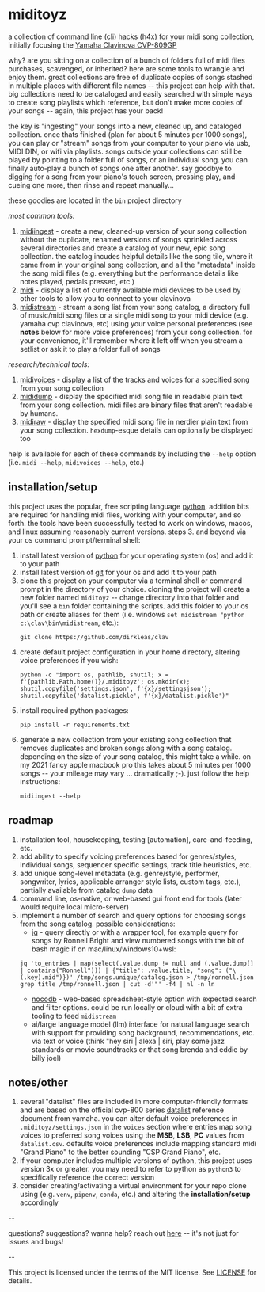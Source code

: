 # miditoyz

a collection of command line (cli) hacks (h4x) for your midi song collection, initially focusing the [Yamaha Clavinova CVP-809GP](https://usa.yamaha.com/products/musical_instruments/pianos/clavinova/cvp-809gp/index.html)

why? are you sitting on a collection of a bunch of folders full of midi files purchases, scavenged, or inherited? here are some tools to wrangle and enjoy them. great collections are free of duplicate copies of songs stashed in multiple places with different file names -- this project can help with that. big collections need to be cataloged and easily searched with simple ways to create song playlists which reference, but don't make more copies of your songs -- again, this project has your back!

the key is "ingesting" your songs into a new, cleaned up, and cataloged collection. once thats finished (plan for about 5 minutes per 1000 songs), you can play or "stream" songs from your computer to your piano via usb, MIDI DIN, or wifi via playlists. songs outside your collections can still be played by pointing to a folder full of songs, or an individual song. you can finally auto-play a bunch of songs one after another. say goodbye to digging for a song from your piano's touch screen, pressing play, and cueing one more, then rinse and repeat manually...

these goodies are located in the `bin` project directory

*most common tools:*
1. [midiingest](bin/midiingest) - create a new, cleaned-up version of your song collection without the duplicate, renamed versions of songs sprinkled across several directories and create a catalog of your new, epic song collection. the catalog incudes helpful details like the song tile, where it came from in your original song collection, and all the "metadata" inside the song midi files (e.g. everything but the performance details like notes played, pedals pressed, etc.)
1. [midi](bin/midi) - display a list of currently available midi devices to be used by other tools to allow you to connect to your clavinova
1. [midistream](bin/midistream) - stream a song list from your song catalog, a directory full of music/midi song files or a single midi song to your midi device (e.g. yamaha cvp clavinova, etc) using your voice personal preferences (see **notes** below for more voice preferences) from your song collection. for your convenience, it'll remember where it left off when you stream a setlist or ask it to play a folder full of songs

*research/technical tools:*
1. [midivoices]() - display a list of the tracks and voices for a specified song from your song collection
1. [mididump](bin/mididump) - display the specified midi song file in readable plain text from your song collection. midi files are binary files that aren't readable by humans. 
1. [midiraw](bin/midiraw) - display the specified midi song file in nerdier plain text from your song collection. `hexdump`-esque details can optionally be displayed too

help is available for each of these commands by including the `--help` option (i.e. `midi --help`, `midivoices --help`, etc.)

## installation/setup

this project uses the popular, free scripting language [python](https://www.python.org). addition bits are required for handling midi files, working with your computer, and so forth. the tools have been successfully tested to work on windows, macos, and linux assuming reasonably current versions. steps 3. and beyond via your os command prompt/terminal shell:

1. install latest version of [python](https://www.python.org/downloads/) for your operating system (os) and add it to your path
1. install latest version of [git](https://git-scm.com) for your os and add it to your path
1. clone this project on your computer via a terminal shell or command prompt in the directory of your choice. cloning the project will create a new folder named `miditoyz` -- change directory into that folder and you'll see a `bin` folder containing the scripts. add this folder to your os path or create aliases for them (i.e. windows `set midistream "python c:\clav\bin\midistream`, etc.):
    ```
    git clone https://github.com/dirkleas/clav
    ```
1. create default project configuration in your home directory, altering voice preferences if you wish:
    ```
    python -c "import os, pathlib, shutil; x = f'{pathlib.Path.home()}/.miditoyz'; os.mkdir(x); shutil.copyfile('settings.json', f'{x}/settingsjson'); shutil.copyfile('datalist.pickle', f'{x}/datalist.pickle')"
    ```
1. install required python packages:
    ```
    pip install -r requirements.txt
    ```
1. generate a new collection from your existing song collection that removes duplicates and broken songs along with a song catalog. depending on the size of your song catalog, this might take a while. on my 2021 fancy apple macbook pro this takes about 5 minutes per 1000 songs -- your mileage may vary ... dramatically ;-). just follow the help instructions:
    ```
    midiingest --help
    ```

## roadmap

1. installation tool, housekeeping, testing [automation], care-and-feeding, etc.
1. add ability to specify voicing preferences based for genres/styles, individual songs, sequencer specific settings, track title heuristics, etc.
1. add unique song-level metadata (e.g. genre/style, performer, songwriter, lyrics, applicable arranger style lists, custom tags, etc.), partially available from catalog `dump` data
1. command line, os-native, or web-based gui front end for tools (later would require local micro-server)
1. implement a number of search and query options for choosing songs from the song catalog. possible considerations:
    * [jq](https://jqlang.github.io/jq/) - query directly or with a wrapper tool, for example query for songs by Ronnell Bright and view numbered songs with the bit of bash magic if on mac/linux/windows10+wsl:
    ```
    jq 'to_entries | map(select(.value.dump != null and (.value.dump[] | contains("Ronnell"))) | {"title": .value.title, "song": ("\(.key).mid")})' /tmp/songs.unique/catalog.json > /tmp/ronnell.json
    grep title /tmp/ronnell.json | cut -d'"' -f4 | nl -n ln
    ```
    * [nocodb](https://nocodb.com) - web-based spreadsheet-style option with expected search and filter options. could be run locally or cloud with a bit of extra tooling to feed `midistream`
    * ai/large language model (llm) interface for natural language search with support for providing song background, recommendations, etc. via text or voice (think "hey siri | alexa | siri, play some jazz standards or movie soundtracks or that song brenda and eddie by billy joel)

## notes/other
1. several "datalist" files are included in more computer-friendly formats and are based on the official cvp-800 series [datalist](https://usa.yamaha.com/files/download/other_assets/7/1264707/cvp809_en_dl_c0.pdf) reference document from yamaha. you can alter default voice preferences in `.miditoyz/settings.json` in the `voices` section where entries map song voices to preferred song voices using the **MSB**, **LSB**, **PC** values from `datalist.csv`. defaults voice preferences include mapping standard midi "Grand Piano" to the better sounding "CSP Grand Piano", etc.
1. if your computer includes multiple versions of python, this project uses version 3x or greater. you may need to refer to python as `python3` to specifically reference the correct version
1. consider creating/activating a virtual environment for your repo clone using (e.g. `venv`, `pipenv`, `conda`, etc.) and altering the **installation/setup** accordingly

--

questions? suggestions? wanna help? reach out [here](https://github.com/dirkleas/miditoyz/issues) -- it's not just for issues and bugs!

--

This project is licensed under the terms of the MIT license. See [LICENSE](LICENSE) for details.
